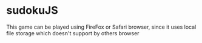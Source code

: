 # sudokuJS
This game can be played using FireFox or Safari browser, since it uses local file storage which doesn't support by others browser
